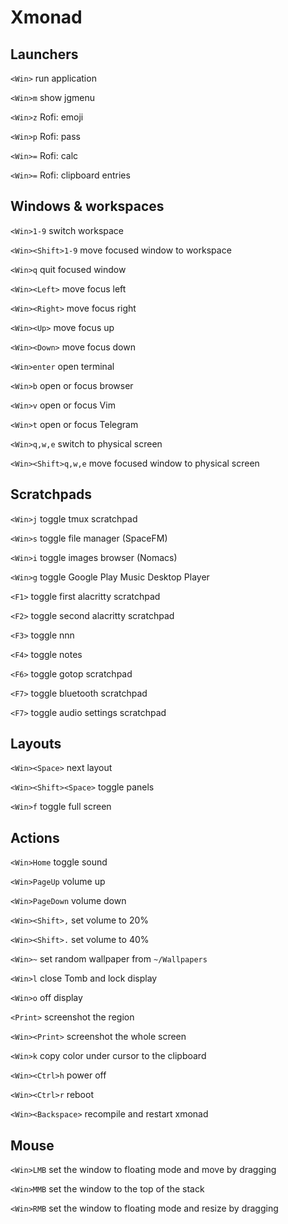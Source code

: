 # Xmonad

## Launchers

`<Win>` run application

`<Win>m` show jgmenu

`<Win>z` Rofi: emoji

`<Win>p` Rofi: pass

`<Win>=` Rofi: calc

`<Win>=` Rofi: clipboard entries

## Windows & workspaces

`<Win>1-9` switch workspace

`<Win><Shift>1-9` move focused window to workspace

`<Win>q` quit focused window

`<Win><Left>` move focus left

`<Win><Right>` move focus right

`<Win><Up>` move focus up

`<Win><Down>` move focus down

`<Win>enter` open terminal

`<Win>b` open or focus browser

`<Win>v` open or focus Vim

`<Win>t` open or focus Telegram

`<Win>q,w,e` switch to physical screen

`<Win><Shift>q,w,e` move focused window to physical screen

## Scratchpads

`<Win>j` toggle tmux scratchpad

`<Win>s` toggle file manager (SpaceFM)

`<Win>i` toggle images browser (Nomacs)

`<Win>g` toggle Google Play Music Desktop Player

`<F1>` toggle first alacritty scratchpad

`<F2>` toggle second alacritty scratchpad

`<F3>` toggle nnn

`<F4>` toggle notes

`<F6>` toggle gotop scratchpad

`<F7>` toggle bluetooth scratchpad

`<F7>` toggle audio settings scratchpad

## Layouts

`<Win><Space>` next layout

`<Win><Shift><Space>` toggle panels

`<Win>f` toggle full screen

## Actions

`<Win>Home` toggle sound

`<Win>PageUp` volume up

`<Win>PageDown` volume down

`<Win><Shift>,` set volume to 20%

`<Win><Shift>.` set volume to 40%

`<Win>~` set random wallpaper from `~/Wallpapers`

`<Win>l` close Tomb and lock display

`<Win>o` off display

`<Print>` screenshot the region

`<Win><Print>` screenshot the whole screen

`<Win>k` copy color under cursor to the clipboard

`<Win><Ctrl>h` power off

`<Win><Ctrl>r` reboot

`<Win><Backspace>` recompile and restart xmonad

## Mouse

`<Win>LMB` set the window to floating mode and move by dragging

`<Win>MMB` set the window to the top of the stack

`<Win>RMB` set the window to floating mode and resize by dragging
